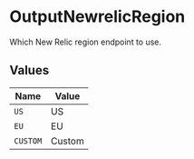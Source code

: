 # OutputNewrelicRegion

Which New Relic region endpoint to use.


## Values

| Name     | Value    |
| -------- | -------- |
| `US`     | US       |
| `EU`     | EU       |
| `CUSTOM` | Custom   |